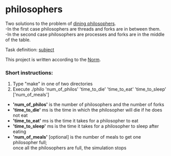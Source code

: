 # philosophers

Two solutions to the problem of [dining philosophers](https://en.wikipedia.org/wiki/Dining_philosophers_problem).  
-In the first case philosophers are threads and forks are in between them.  
-In the second case philosophers are processes and forks are in the middle of the table.  

Task definition: [subject](https://drive.google.com/file/d/1ivrehSAzw_d76PPCLjt_v5CNfAkqW-tK/view?usp=sharing)

This project is written according to the [Norm](https://drive.google.com/file/d/1cf_thz7IUjWxVRlPbDyfv0hACNSz9_9s/view?usp=sharing).

### Short instructions:
1. Type "make" in one of two directories
2. Execute ./philo 'num_of_philos' 'time_to_die' 'time_to_eat' 'time_to_sleep' ['num_of_meals']  
* **'num_of_philos'** is the number of philosophers and the number of forks  
* **'time_to_die'** ms is the time in which the philosopher will die if he does not eat  
* **'time_to_eat'** ms is the time it takes for a philosopher to eat  
* **'time_to_sleep'** ms is the time it takes for a philosopher to sleep after eating  
* **'num_of_meals'** [optional] is the number of meals to get one philosopher full;  
  once all the philosophers are full, the simulation stops
